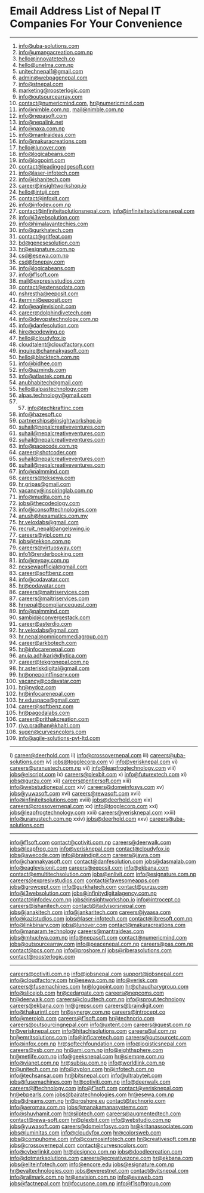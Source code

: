 # Email Address List of Nepal IT Companies For Your Convenience



----------------------------------------------------------------

1. info@uba-solutions.com
2. info@umangacreation.com.np
3. hello@innovatetech.co
4. hello@unelma.com.np
5. unitechnepal1@gmail.com
6. admin@webpagenepal.com
7. info@stnepal.com
8. marketing@roosterlogic.com
9. info@outsourcearray.com
10. contact@numericmind.com, hr@numericmind.com
11. info@nimble.com.np, mail@nimble.com.np
12. info@nepasoft.com
13. info@nepalink.net
14. info@naxa.com.np
15. info@mantraideas.com
16. info@makuracreations.com
17. hello@lunover.com
18. info@logicabeans.com
19. info@logpoint.com
20. contact@leadingedgesoft.com
21. info@laser-infotech.com
22. info@ishanitech.com
23. career@insightworkshop.io
24. hello@intuji.com
25. contact@infoxit.com
26. info@infodev.com.np
27. contact@infiniteitsolutionsnepal.com, info@infiniteitsolutionsnepal.com
28. info@i3websolution.com
29. info@himalayantechies.com
30. info@gurkhatech.com
31. contact@gritfeat.com
32. bd@genesesolution.com
33. hr@esignature.com.np
34. csd@esewa.com.np
35. csd@fonepay.com
36. info@logicabeans.com
37. info@f1soft.com
38. mail@expresivstudios.com
39. contact@extensodata.com
40. nshrestha@eeposit.com
41. jtermini@eeposit.com
42. info@eaglevisionit.com
43. career@dolphindivetech.com
44. info@devopstechnology.com.np
45. info@danfesolution.com
46. hire@codewing.co
47. hello@cloudyfox.io
48. cloudtalent@cloudfactory.com
49. inquire@channakyasoft.com
50. hello@blacktech.com.np
51. info@bidhee.com
52. info@azminds.com
53. info@atlastek.com.np
54. anubhabitech@gmail.com
55. hello@alpastechnology.com
56. alpas.technology@gmail.com
57. 57. info@techkraftinc.com  
58. info@hazesoft.co  
59. partnerships@insightworkshop.io  
60. suhail@nepalcreativeventures.com  
61. suhail@nepalcreativeventures.com  
62. suhail@nepalcreativeventures.com  
63. info@pacecode.com.np  
64. career@shotcoder.com  
65. suhail@nepalcreativeventures.com  
66. suhail@nepalcreativeventures.com  
67. info@palmmind.com  
68. careers@teksewa.com  
69. hr.gripas@gmail.com  
70. vacancy@inspiringlab.com.np  
71. info@mudita.com.np  
72. jobs@thecodeology.com  
73. info@iconsofttechnologies.com  
74. anush@hexamatics.com.my  
75. hr.veloxlabs@gmail.com  
76. recruit_nepal@angelswing.io  
77. careers@yipl.com.np  
78. jobs@tekkon.com.np  
79. careers@virtuosway.com  
80. info1@renderbooking.com  
81. info@mypay.com.np  
82. nexsewaofficial@gmail.com  
83. career@softbenz.com  
84. info@codavatar.com  
85. hr@codavatar.com  
86. careers@maitriservices.com  
87. careers@maitriservices.com  
88. hrnepal@compliancequest.com  
89. info@palmmind.com  
90. sambid@convergestack.com  
91. career@asterdio.com  
92. hr.veloxlabs@gmail.com  
93. hr.nepal@omnicommediagroup.com  
94. career@arkbotech.com  
95. hr@infocarenepal.com  
96. anuja.adhikari@dlytica.com  
97. career@tekgronepal.com.np  
98. hr.asteriskdigital@gmail.com  
99. hr@onepointfinserv.com  
100. vacancy@codavatar.com  
101. hr@nydoz.com  
102. hr@infocarenepal.com  
103. hr.eduspace@gmail.com  
104. career@softbenz.com  
105. hr@pagodalabs.com  
106. career@prithakcreation.com  
107. riya.pradhan@khalti.com  
108. sugen@curvesncolors.com
109. info@agile-solutions-pvt-ltd.com

------------------------------------

i) career@deerhold.com
ii) info@crossovernepal.com
iii) careers@uba-solutions.com
iv) jobs@togglecorp.com
v) info@verisknepal.com
vi) careers@uranustech.com.np
vii) info@leapfrogtechnology.com
viii) jobs@elscript.com
ix) careers@plexbit.com
x) info@futurextech.com
xi) jobs@gurzu.com
xii) careers@entiersoft.com
xiii) info@webstudionepal.com
xiv) careers@domeinfosys.com
xv) jobs@yuwasoft.com
xvi) careers@rewasoft.com
xvii) info@infiniteitsolutions.com
xviii) jobs@deerhold.com
xix) careers@crossovernepal.com
xx) info@togglecorp.com
xxi) jobs@leapfrogtechnology.com
xxii) careers@verisknepal.com
xxiii) info@uranustech.com.np
xxiv) jobs@deerhold.com
xxv) careers@uba-solutions.com


--------------------------------------------------------



info@f1soft.com
contact@cotiviti.com.np
careers@deerwalk.com
jobs@leapfrog.com
info@verisknepal.com
contact@cloudyfox.io
jobs@awecode.com
info@braindigit.com
careers@javra.com
info@channakyasoft.com
contact@danfesolution.com
jobs@dasmalab.com
info@eaglevisionit.com
careers@eeposit.com
info@ekbana.com
contact@emultitechsolution.com
jobs@enlivit.com
info@esignature.com.np
careers@expresivstudios.com
contact@fawesomeapps.com
jobs@growcept.com
info@gurkhatech.com
contact@gurzu.com
info@i3websolution.com
jobs@infinitydigitalagency.com.np
contact@infodev.com.np
jobs@insightworkshop.io
info@introcept.co
careers@ishanitech.com
contact@itadvisorsnepal.com
jobs@janakitech.com
info@jankaritech.com
careers@jyaasa.com
info@kazistudios.com
jobs@laser-infotech.com
contact@libresoft.com.np
info@linkbinary.com
jobs@lunover.com
contact@makuracreations.com
info@manaram.technology
careers@mantraideas.com
jobs@mhuchya.com.np
info@nepasoft.com
contact@numericmind.com
jobs@outsourcearray.com
info@peacenepal.com.np
careers@pas.com.np
contact@pcs.com.np
info@proshore.nl
jobs@riberasolutions.com
contact@roosterlogic.com

----------------------------------
careers@cotiviti.com.np
info@jobsnepal.com
support@jobsnepal.com
info@cloudfactory.com
hr@esewa.com.np
info@verisk.com
careers@fusemachines.com
hr@logpoint.com
hr@chaudharygroup.com
info@slicejob.com
hr@cedargate.com
careers@nepcoms.com
hr@deerwalk.com
careers@cloudtech.com.np
info@sprout.technology
careers@ekbana.com
hr@grepsr.com
careers@braindigit.com
info@thakurintl.com
hr@synergy.com.np
careers@introcept.co
info@merojob.com
careers@f1soft.com
hr@technorio.com
careers@outsourcingnepal.com
info@uxtent.com
careers@quest.com.np
hr@verisknepal.com
info@hitachisolutions.com
careers@al.com.np
hr@emritsolutions.com
info@inficaretech.com
careers@outsourcetc.com
info@infox.com.np
hr@softechfoundation.com
info@logisticsnepal.com
careers@vsb.com.np
hr@ami.com.np
info@eighthsphere.com
hr@metlife.com.np
info@geeksnepal.com
hr@siempre.com.np
info@vianet.com.np
hr@subisu.com.np
info@worldlink.com.np
hr@unitech.com.np
info@zyplon.com
hr@infotech.com.np
info@techsansar.com
hr@bitsnepal.com
info@ultrabyteit.com
jobs@fusemachines.com
hr@cotiviti.com.np
info@deerwalk.com
careers@lftechnology.com
info@f1soft.com
contact@verisknepal.com
hr@ebpearls.com
jobs@bajratechnologies.com
hr@esewa.com.np
jobs@dreams.com.np
hr@proshore.eu
contact@technorio.com
info@aeromax.com.np
jobs@manakamanasystems.com
info@shuvhamit.com
hr@silptech.com
careers@augmentedtech.com
contact@rewa-soft.com
hr@plexbit.com
info@webstudio.com.np
jobs@yuwasoft.com
careers@domeinfosys.com
hr@kritanassociates.com
jobs@luminitas.com
info@cloudyfox.com
hr@colorsweb.com
jobs@compuhome.com
info@cosmosinfotech.com
hr@creativesoft.com.np
jobs@crossovernepal.com
contact@curvesncolors.com
info@cyberlinkit.com
hr@designco.com.np
jobs@doodlecreation.com
info@dotmarksolutions.com
careers@ecreativezone.com
hr@ekbana.com
jobs@eliteinfotech.com
info@encore.edu
jobs@esignature.com.np
hr@evaltechnologies.com
jobs@everestnet.com
contact@vitsnepal.com
info@railmark.com.np
hr@envision.com.np
info@eyeweb.com
jobs@factnepal.com
hr@focusone.com.np
info@f1softgroup.com



